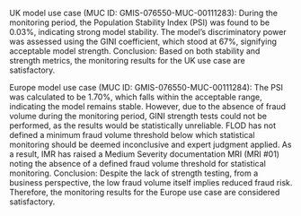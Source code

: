 

UK model use case (MUC ID: GMIS-076550-MUC-00111283):
During the monitoring period, the Population Stability Index (PSI) was found to be 0.03%, indicating strong model stability. The model’s discriminatory power was assessed using the GINI coefficient, which stood at 67%, signifying acceptable model strength.
Conclusion: Based on both stability and strength metrics, the monitoring results for the UK use case are satisfactory.




Europe model use case (MUC ID: GMIS-076550-MUC-00111284):
The PSI was calculated to be 1.70%, which falls within the acceptable range, indicating the model remains stable. However, due to the absence of fraud volume during the monitoring period, GINI strength tests could not be performed, as the results would be statistically unreliable. FLOD has not defined a minimum fraud volume threshold below which statistical monitoring should be deemed inconclusive and expert judgment applied. As a result, IMR has raised a Medium Severity documentation MRI (MRI #01) noting the absence of a defined fraud volume threshold for statistical monitoring.
Conclusion: Despite the lack of strength testing, from a business perspective, the low fraud volume itself implies reduced fraud risk. Therefore, the monitoring results for the Europe use case are considered satisfactory.


